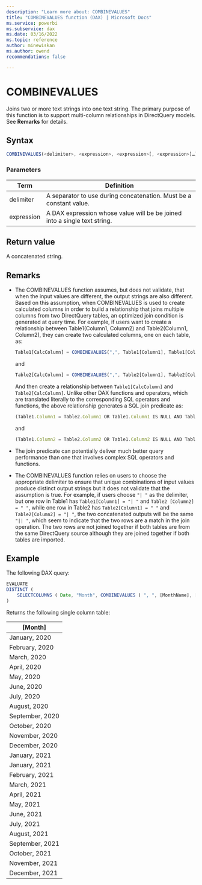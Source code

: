 ```yaml
---
description: "Learn more about: COMBINEVALUES"
title: "COMBINEVALUES function (DAX) | Microsoft Docs"
ms.service: powerbi 
ms.subservice: dax 
ms.date: 03/16/2022
ms.topic: reference
author: minewiskan
ms.author: owend 
recommendations: false

---
```


# COMBINEVALUES

Joins two or more text strings into one text string. The primary purpose of this function is to support multi-column relationships in DirectQuery models. See **Remarks** for details.  
  
## Syntax  
  
```js
COMBINEVALUES(<delimiter>, <expression>, <expression>[, <expression>]…)
```
  
### Parameters  
  
|Term|Definition|  
|--------|--------------|  
|delimiter|A separator to use during concatenation. Must be a constant value.|  
|expression|A DAX expression whose value will be be joined into a single text string.|  
  
## Return value  

A concatenated string.  
  
## Remarks  

- The COMBINEVALUES function assumes, but does not validate, that when the input values are different, the output strings are also different. Based on this assumption, when COMBINEVALUES is used to create calculated columns in order to build a relationship that joins multiple columns from two DirectQuery tables, an optimized join condition is generated at query time. For example, if users want to create a relationship between Table1(Column1, Column2) and Table2(Column1, Column2), they can create two calculated columns, one on each table, as:  

    ```js
    Table1[CalcColumn] = COMBINEVALUES(",", Table1[Column1], Table1[Column2])
    ```

    and

    ```js
    Table2[CalcColumn] = COMBINEVALUES(",", Table2[Column1], Table2[Column2])
    ```

    And then create a relationship between `Table1[CalcColumn]` and `Table2[CalcColumn]`. Unlike other DAX functions and operators, which are translated literally to the corresponding SQL operators and functions, the above relationship generates a SQL join predicate as:

    ```js
    (Table1.Column1 = Table2.Column1 OR Table1.Column1 IS NULL AND Table2.Column1 IS NULL)
    ```

    and

    ```js
    (Table1.Column2 = Table2.Column2 OR Table1.Column2 IS NULL AND Table2.Column2 IS NULL)
    ```  

- The join predicate can potentially deliver much better query performance than one that involves complex SQL operators and functions.

- The COMBINEVALUES function relies on users to choose the appropriate delimiter to ensure that unique combinations of input values produce distinct output strings but it does not validate that the assumption is true. For example, if users choose `"| "` as the delimiter, but one row in Table1 has `Table1[Column1] = "| "` and `Table2 [Column2] = " "`, while one row in Table2 has `Table2[Column1] = " "` and `Table2[Column2] = "| "`, the two concatenated outputs will be the same `"|| "`,  which seem to indicate that the two rows are a match in the join operation. The two rows are not joined together if both tables are from the same DirectQuery source although they are joined together if both tables are imported.

## Example  

The following DAX query:
  
```js
EVALUATE
DISTINCT (
    SELECTCOLUMNS ( Date, "Month", COMBINEVALUES ( ", ", [MonthName], [CalendarYear] ) )
)
```

Returns the following single column table:

|[Month]  |
|---------|
|January, 2020     |
|February, 2020    |
|March, 2020    |
|April, 2020     |
|May, 2020     |
|June, 2020     |
|July, 2020     |
|August, 2020     |
|September, 2020     |
|October, 2020     |
|November, 2020    |
|December, 2020     |
|January, 2021     |
|January, 2021     |
|February, 2021    |
|March, 2021    |
|April, 2021     |
|May, 2021     |
|June, 2021     |
|July, 2021     |
|August, 2021     |
|September, 2021     |
|October, 2021     |
|November, 2021    |
|December, 2021     |

